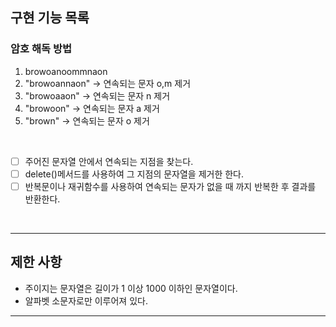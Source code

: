 

## 구현 기능 목록


### 암호 해독 방법

1. browoanoommnaon
2. "browoannaon" -> 연속되는 문자 o,m 제거
3. "browoaaon" -> 연속되는 문자 n 제거
4. "browoon" -> 연속되는 문자 a 제거
5. "brown" -> 연속되는 문자 o 제거

<br/>


+ [ ] 주어진 문자열 안에서 연속되는 지점을 찾는다.
+ [ ] delete()메서드를 사용하여 그 지점의 문자열을 제거한 한다.
+ [ ] 반복문이나 재귀함수를 사용하여 연속되는 문자가 없을 때 까지 반복한 후 결과를 반환한다.

<br/>

<hr/>

## 제한 사항


* 주이지는 문자열은 길이가 1 이상 1000 이하인 문자열이다.
* 알파벳 소문자로만 이루어져 있다.

<hr/>


